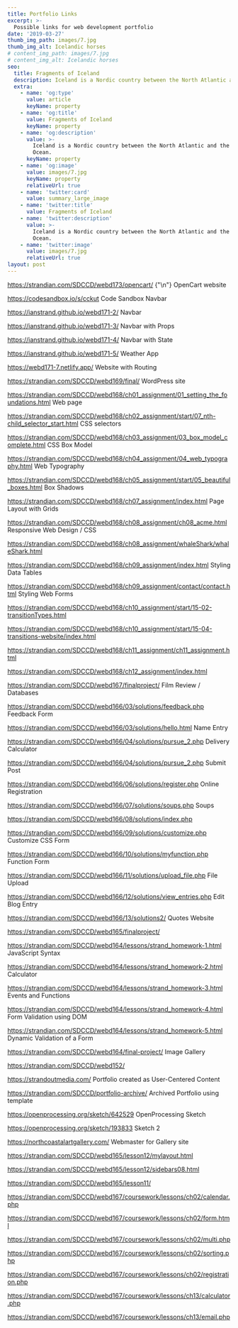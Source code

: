 ```yaml
---
title: Portfolio Links
excerpt: >-
  Possible links for web development portfolio
date: '2019-03-27'
thumb_img_path: images/7.jpg
thumb_img_alt: Icelandic horses
# content_img_path: images/7.jpg
# content_img_alt: Icelandic horses
seo:
  title: Fragments of Iceland
  description: Iceland is a Nordic country between the North Atlantic and the Arctic Ocean.
  extra:
    - name: 'og:type'
      value: article
      keyName: property
    - name: 'og:title'
      value: Fragments of Iceland
      keyName: property
    - name: 'og:description'
      value: >-
        Iceland is a Nordic country between the North Atlantic and the Arctic
        Ocean.
      keyName: property
    - name: 'og:image'
      value: images/7.jpg
      keyName: property
      relativeUrl: true
    - name: 'twitter:card'
      value: summary_large_image
    - name: 'twitter:title'
      value: Fragments of Iceland
    - name: 'twitter:description'
      value: >-
        Iceland is a Nordic country between the North Atlantic and the Arctic
        Ocean.
    - name: 'twitter:image'
      value: images/7.jpg
      relativeUrl: true
layout: post
---
```


https://strandian.com/SDCCD/webd173/opencart/ {"\n"}
OpenCart website

https://codesandbox.io/s/cckut 
Code Sandbox Navbar

https://ianstrand.github.io/webd171-2/ 
Navbar

https://ianstrand.github.io/webd171-3/ 
Navbar with Props

https://ianstrand.github.io/webd171-4/ 
Navbar with State

https://ianstrand.github.io/webd171-5/ 
Weather App

https://webd171-7.netlify.app/ 
Website with Routing

https://strandian.com/SDCCD/webd169/final/
WordPress site

https://strandian.com/SDCCD/webd168/ch01_assignment/01_setting_the_foundations.html
Web page

https://strandian.com/SDCCD/webd168/ch02_assignment/start/07_nth-child_selector_start.html
CSS selectors

https://strandian.com/SDCCD/webd168/ch03_assignment/03_box_model_complete.html
CSS Box Model

https://strandian.com/SDCCD/webd168/ch04_assignment/04_web_typography.html
Web Typography

https://strandian.com/SDCCD/webd168/ch05_assignment/start/05_beautiful_boxes.html
Box Shadows

https://strandian.com/SDCCD/webd168/ch07_assignment/index.html
Page Layout with Grids

https://strandian.com/SDCCD/webd168/ch08_assignment/ch08_acme.html
Responsive Web Design / CSS

https://strandian.com/SDCCD/webd168/ch08_assignment/whaleShark/whaleShark.html

https://strandian.com/SDCCD/webd168/ch09_assignment/index.html
Styling Data Tables

https://strandian.com/SDCCD/webd168/ch09_assignment/contact/contact.html
Styling Web Forms

https://strandian.com/SDCCD/webd168/ch10_assignment/start/15-02-transitionTypes.html

https://strandian.com/SDCCD/webd168/ch10_assignment/start/15-04-transitions-website/index.html


https://strandian.com/SDCCD/webd168/ch11_assignment/ch11_assignment.html

https://strandian.com/SDCCD/webd168/ch12_assignment/index.html

https://strandian.com/SDCCD/webd167/finalproject/
Film Review / Databases

https://strandian.com/SDCCD/webd166/03/solutions/feedback.php
Feedback Form

https://strandian.com/SDCCD/webd166/03/solutions/hello.html
Name Entry

https://strandian.com/SDCCD/webd166/04/solutions/pursue_2.php
Delivery Calculator

https://strandian.com/SDCCD/webd166/04/solutions/pursue_2.php
Submit Post

https://strandian.com/SDCCD/webd166/06/solutions/register.php
Online Registration

https://strandian.com/SDCCD/webd166/07/solutions/soups.php
Soups

https://strandian.com/SDCCD/webd166/08/solutions/index.php


https://strandian.com/SDCCD/webd166/09/solutions/customize.php
Customize CSS Form

https://strandian.com/SDCCD/webd166/10/solutions/myfunction.php
Function Form

https://strandian.com/SDCCD/webd166/11/solutions/upload_file.php
File Upload

https://strandian.com/SDCCD/webd166/12/solutions/view_entries.php
Edit Blog Entry

https://strandian.com/SDCCD/webd166/13/solutions2/
Quotes Website

https://strandian.com/SDCCD/webd165/finalproject/

https://strandian.com/SDCCD/webd164/lessons/strand_homework-1.html
JavaScript Syntax

https://strandian.com/SDCCD/webd164/lessons/strand_homework-2.html
Calculator

https://strandian.com/SDCCD/webd164/lessons/strand_homework-3.html
Events and Functions

https://strandian.com/SDCCD/webd164/lessons/strand_homework-4.html
Form Validation using DOM

https://strandian.com/SDCCD/webd164/lessons/strand_homework-5.html
Dynamic Validation of a Form

https://strandian.com/SDCCD/webd164/final-project/
Image Gallery

https://strandian.com/SDCCD/webd152/

https://strandoutmedia.com/
Portfolio created as User-Centered Content

https://strandian.com/SDCCD/portfolio-archive/
Archived Portfolio using template

https://openprocessing.org/sketch/642529
OpenProcessing Sketch

https://openprocessing.org/sketch/193833
Sketch 2

https://northcoastalartgallery.com/
Webmaster for Gallery site

https://strandian.com/SDCCD/webd165/lesson12/mylayout.html

https://strandian.com/SDCCD/webd165/lesson12/sidebars08.html

https://strandian.com/SDCCD/webd165/lesson11/

https://strandian.com/SDCCD/webd167/coursework/lessons/ch02/calendar.php

https://strandian.com/SDCCD/webd167/coursework/lessons/ch02/form.html

https://strandian.com/SDCCD/webd167/coursework/lessons/ch02/multi.php

https://strandian.com/SDCCD/webd167/coursework/lessons/ch02/sorting.php

https://strandian.com/SDCCD/webd167/coursework/lessons/ch02/registration.php


https://strandian.com/SDCCD/webd167/coursework/lessons/ch13/calculator.php

https://strandian.com/SDCCD/webd167/coursework/lessons/ch13/email.php

